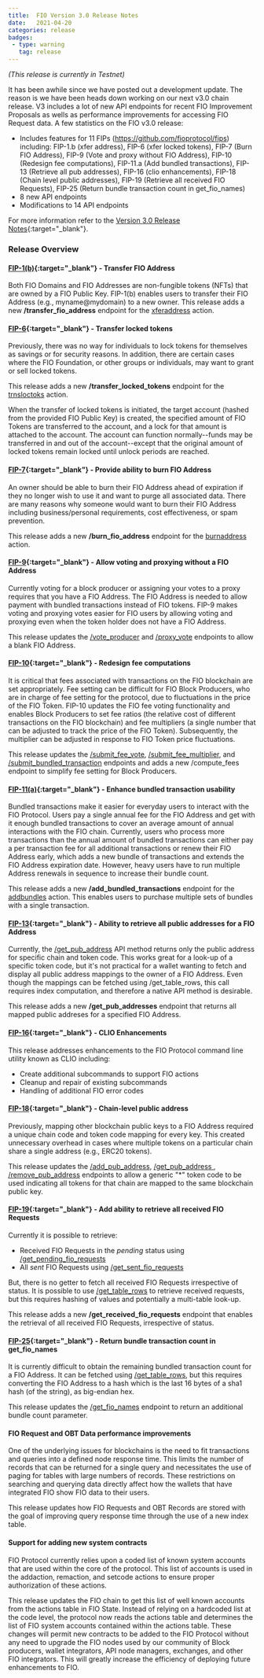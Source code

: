 ```yaml
---
title:  FIO Version 3.0 Release Notes
date:   2021-04-20
categories: release
badges:
 - type: warning
   tag: release
---
```


*(This release is currently in Testnet)*

It has been awhile since we have posted out a development update. The reason is we have been heads down working on our next v3.0 chain release. V3 includes a lot of new API endpoints for recent FIO Improvement Proposals as wells as performance improvements for accessing FIO Request data. A few statistics on the FIO v3.0 release:

* Includes features for 11 FIPs (https://github.com/fioprotocol/fips) including: FIP-1.b (xfer address), FIP-6 (xfer locked tokens), FIP-7 (Burn FIO Address), FIP-9 (Vote and proxy without FIO Address), FIP-10 (Redesign fee computations), FIP-11.a (Add bundled transactions), FIP-13 (Retrieve all pub addresses), FIP-16 (clio enhancements), FIP-18 (Chain level public addresses), FIP-19 (Retrieve all received FIO Requests), FIP-25 (Return bundle transaction count in get_fio_names)
* 8 new API endpoints
* Modifications to 14 API endpoints

<!--more-->

For more information refer to the [Version 3.0 Release Notes](https://github.com/fioprotocol/fio/releases/tag/v3.0.0){:target="_blank"}.

### Release Overview

#### [FIP-1(b)](https://github.com/fioprotocol/fips/blob/master/fip-0001.md){:target="_blank"} - Transfer FIO Address

Both FIO Domains and FIO Addresses are non-fungible tokens (NFTs) that are owned by a FIO Public Key. FIP-1(b) enables users to transfer their FIO Address (e.g., myname@mydomain) to a new owner. This release adds a new **/transfer_fio_address** endpoint for the [xferaddress](/pages/api/fio-api/#options-xferaddress) action.

#### [FIP-6](https://github.com/fioprotocol/fips/blob/master/fip-0006.md){:target="_blank"} - Transfer locked tokens

Previously, there was no way for individuals to lock tokens for themselves as savings or for security reasons. In addition, there are certain cases where the FIO Foundation, or other groups or individuals, may want to grant or sell locked tokens. 

This release adds a new **/transfer_locked_tokens** endpoint for the [trnsloctoks](/pages/api/fio-api/#options-trnsloctoks) action. 

When the transfer of locked tokens is initiated, the target account (hashed from the provided FIO Public Key) is created, the specified amount of FIO Tokens are transferred to the account, and a lock for that amount is attached to the account. The account can function normally--funds may be transferred in and out of the account--except that the original amount of locked tokens remain locked until unlock periods are reached. 

#### [FIP-7](https://github.com/fioprotocol/fips/blob/master/fip-0007.md){:target="_blank"} - Provide ability to burn FIO Address

An owner should be able to burn their FIO Address ahead of expiration if they no longer wish to use it and want to purge all associated data. There are many reasons why someone would want to burn their FIO Address including business/personal requirements, cost effectiveness, or spam prevention. 

This release adds a new **/burn_fio_address** endpoint for the [burnaddress](/pages/api/fio-api/#options-burnaddress) action.

#### [FIP-9](https://github.com/fioprotocol/fips/blob/master/fip-0009.md){:target="_blank"} - Allow voting and proxying without a FIO Address

Currently voting for a block producer or assigning your votes to a proxy requires that you have a FIO Address. The FIO Address is needed to allow payment with bundled transactions instead of FIO tokens. FIP-9 makes voting and proxying votes easier for FIO users by allowing voting and proxying even when the token holder does not have a FIO Address.

This release updates the [/vote_producer](/pages/api/fio-api/#options-voteproducer) and [/proxy_vote](/pages/api/fio-api/#options-voteproxy) endpoints to allow a blank FIO Address.

#### [FIP-10](https://github.com/fioprotocol/fips/blob/master/fip-0010.md){:target="_blank"} - Redesign fee computations

It is critical that fees associated with transactions on the FIO blockchain are set appropriately. Fee setting can be difficult for FIO Block Producers, who are in charge of fee setting for the protocol, due to fluctuations in the price of the FIO Token. FIP-10 updates the FIO fee voting functionality and enables Block Producers to set fee ratios (the relative cost of different transactions on the FIO blockchain) and fee multipliers (a single number that can be adjusted to track the price of the FIO Token). Subsequently, the multiplier can be adjusted in response to FIO Token price fluctuations.

This release updates the [/submit_fee_vote](/pages/api/fio-api/#options-setfeevote), [/submit_fee_multiplier](/pages/api/fio-api/#options-setfeemult), and [/submit_bundled_transaction](/pages/api/fio-api/#options-bundlevote) endpoints and adds a new /compute_fees endpoint to simplify fee setting for Block Producers.

#### [FIP-11(a)](https://github.com/fioprotocol/fips/blob/master/fip-0011.md){:target="_blank"} - Enhance bundled transaction usability

Bundled transactions make it easier for everyday users to interact with the FIO Protocol. Users pay a single annual fee for the FIO Address and get with it enough bundled transactions to cover an average amount of annual interactions with the FIO chain. Currently, users who process more transactions than the annual amount of bundled transactions can either pay a per transaction fee for all additional transactions or renew their FIO Address early, which adds a new bundle of transactions and extends the FIO Address expiration date. However, heavy users have to run multiple Address renewals in sequence to increase their bundle count. 

This release adds a new **/add_bundled_transactions** endpoint for the [addbundles](/pages/api/fio-api/#options-addbundles) action. This enables users to purchase multiple sets of bundles with a single transaction.

#### [FIP-13](https://github.com/fioprotocol/fips/blob/master/fip-0013.md){:target="_blank"} - Ability to retrieve all public addresses for a FIO Address

Currently, the [/get_pub_address](/pages/api/fio-api/#post-/get_pub_address) API method returns only the public address for specific chain and token code. This works great for a look-up of a specific token code, but it's not practical for a wallet wanting to fetch and display all public address mappings to the owner of a FIO Address. Even though the mappings can be fetched using /get_table_rows, this call requires index computation, and therefore a native API method is desirable.

This release adds a new **/get_pub_addresses** endpoint that returns all mapped public addreses for a specified FIO Address.

#### [FIP-16](https://github.com/fioprotocol/fips/blob/master/fip-0016.md){:target="_blank"} - CLIO Enhancements

This release addresses enhancements to the FIO Protocol command line utility known as CLIO including:

* Create additional subcommands to support FIO actions
* Cleanup and repair of existing subcommands
* Handling of additional FIO error codes

#### [FIP-18](https://github.com/fioprotocol/fips/blob/master/fip-0018.md){:target="_blank"} - Chain-level public address

Previously, mapping other blockchain public keys to a FIO Address required a unique chain code and token code mapping for every key. This created unnecessary overhead in cases where multiple tokens on a particular chain share a single address (e.g., ERC20 tokens). 

This release updates the [/add_pub_address](/pages/api/fio-api/#options-addaddress), [/get_pub_address ](/pages/api/fio-api/#post-/get_pub_address), [/remove_pub_address](/pages/api/fio-api/#options-remaddress) endpoints to allow a generic "*" token code to be used indicating all tokens for that chain are mapped to the same blockchain public key.

#### [FIP-19](https://github.com/fioprotocol/fips/blob/master/fip-0019.md){:target="_blank"} - Add ability to retrieve all received FIO Requests

Currently it is possible to retrieve:
* Received FIO Requests in the *pending* status using [/get_pending_fio_requests](/pages/api/fio-api/#post-/get_pending_fio_requests)
* All *sent* FIO Requests using [/get_sent_fio_requests](/pages/api/fio-api/#post-/get_sent_fio_requests)

But, there is no getter to fetch all received FIO Requests irrespective of status. It is possible to use [/get_table_rows](/pages/api/fio-api/#post-/get_table_rows) to retrieve received requests, but this requires hashing of values and potentially a multi-table look-up.

This release adds a new **/get_received_fio_requests** endpoint that enables the retrieval of all received FIO Requests, irrespective of status.

#### [FIP-25](https://github.com/fioprotocol/fips/blob/master/fip-0025.md){:target="_blank"} - Return bundle transaction count in get_fio_names

It is currently difficult to obtain the remaining bundled transaction count for a FIO Address. It can be fetched using [/get_table_rows](/pages/api/fio-api/#post-/get_table_rows), but this requires converting the FIO Address to a hash which is the last 16 bytes of a sha1 hash (of the string), as big-endian hex.

This release updates the [/get_fio_names](/pages/api/fio-api/#post-/get_fio_names) endpoint to return an additional bundle count parameter.

#### FIO Request and OBT Data performance improvements

One of the underlying issues for blockchains is the need to fit transactions and queries into a defined node response time. This limits the number of records that can be returned for a single query and necessitates the use of paging for tables with large numbers of records. These restrictions on searching and querying data directly affect how the wallets that have integrated FIO show FIO data to their users. 

This release updates how FIO Requests and OBT Records are stored with the goal of improving query response time through the use of a new index table.

#### Support for adding new system contracts

FIO Protocol currently relies upon a coded list of known system accounts that are used within the core of the protocol. This list of accounts is used in the addaction, remaction, and setcode actions to ensure proper authorization of these actions. 

This release updates the FIO chain to get this list of well known accounts from the actions table in FIO State. Instead of relying on a hardcoded list at the code level, the protocol now reads the actions table and determines the list of FIO system accounts contained within the actions table. These changes will permit new contracts to be added to the FIO Protocol without any need to upgrade the FIO nodes used by our community of Block producers, wallet integrators, API node managers, exchanges, and other FIO integrators. This will greatly increase the efficiency of deploying future enhancements to FIO.